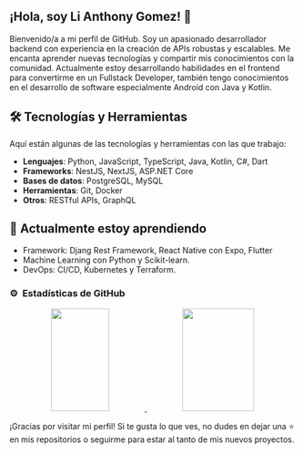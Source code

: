 

<!--
**cyberscript-pro/cyberscript-pro** is a ✨ _special_ ✨ repository because its `README.md` (this file) appears on your GitHub profile.

Here are some ideas to get you started:

- 🔭 I’m currently working on ...
- 🌱 I’m currently learning ...
- 👯 I’m looking to collaborate on ...
- 🤔 I’m looking for help with ...
- 💬 Ask me about ...
- 📫 How to reach me: ...
- 😄 Pronouns: ...
- ⚡ Fun fact: ...
-->
## ¡Hola, soy Li Anthony Gomez! 👋

Bienvenido/a a mi perfil de GitHub. Soy un apasionado desarrollador backend con experiencia en la creación de APIs robustas y escalables. Me encanta aprender nuevas tecnologías y compartir mis conocimientos con la comunidad. Actualmente estoy desarrollando habilidades en el frontend para convertirme en un Fullstack Developer, también tengo conocimientos en el desarrollo de software especialmente Android con Java y Kotlin.

## 🛠️ Tecnologías y Herramientas

Aquí están algunas de las tecnologías y herramientas con las que trabajo:

- **Lenguajes**: Python, JavaScript, TypeScript, Java, Kotlin, C#, Dart
- **Frameworks**: NestJS, NextJS, ASP.NET Core
- **Bases de datos**: PostgreSQL, MySQL
- **Herramientas**: Git, Docker
- **Otros**: RESTful APIs, GraphQL

## 🌱 Actualmente estoy aprendiendo 

- Framework: Djang Rest Framework, React Native con Expo, Flutter
- Machine Learning con Python y Scikit-learn.
- DevOps: CI/CD, Kubernetes y Terraform.

### ⚙️ &nbsp;Estadísticas de GitHub

  <p align="center">
    <a href="https://github.com/cyberscript-pro">
      <img height="180em" width = "45%" src="https://github-readme-stats-eight-theta.vercel.app/api?username=cyberscript-pro&show_icons=true&theme=algolia&include_all_commits=true&count_private=true"/>
      <img height="180em" width = "50%" src="https://github-readme-stats-eight-theta.vercel.app/api/top-langs/?username=cyberscript-pro&layout=compact&langs_count=8&theme=algolia"/>
    </a>
  </p>

¡Gracias por visitar mi perfil! Si te gusta lo que ves, no dudes en dejar una ⭐ en mis repositorios o seguirme para estar al tanto de mis nuevos proyectos.



